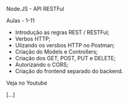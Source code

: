 Node.JS - API RESTFul

Aulas - 1-11
* Introdução as regras REST / RESTFul;
* Verbos HTTP;
* Ulizando os versbos HTTP no Postman;
* Criação do Models e Controllers;
* Criação dos GET, POST, PUT e DELETE;
* Autorizando o CORS;
* Criação do frontend separado do backend.

Veja no Youtube 

[...]